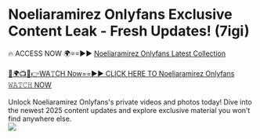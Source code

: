 # Noeliaramirez Onlyfans Exclusive Content Leak - Fresh Updates! (7igi)

🔥 ACCESS NOW 🌍==►► <a href="https://tinyurl.com/kvy9nzfs" rel="nofollow">Noeliaramirez Onlyfans Latest Collection</a>
<br><br>
[🔴🌍📺📱👉WA𝚃CH Now==►► CLICK HERE TO Noeliaramirez Onlyfans 𝚆𝙰𝚃𝙲𝙷 NOW](https://tinyurl.com/kvy9nzfs)
<br><br>
Unlock Noeliaramirez Onlyfans's private videos and photos today! Dive into the newest 2025 content updates and explore exclusive material you won’t find anywhere else.
<br>
<a href="https://tinyurl.com/kvy9nzfs" rel="nofollow" data-target="animated-image.originalLink"><img src="https://camo.githubusercontent.com/8a4f000d20f83aca3bf7ec5f350d767afa0574a8a352519fd8cfa583a6f93a33/68747470733a2f2f692e696d6775722e636f6d2f644a486b345a712e676966" data-canonical-src="https://i.imgur.com/dJHk4Zq.gif" style="max-width: 100%; display: inline-block;" data-target="animated-image.originalImage"></a>
<br>
